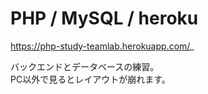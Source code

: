 # PHP / MySQL / heroku

https://php-study-teamlab.herokuapp.com/_  

バックエンドとデータベースの練習。  
PC以外で見るとレイアウトが崩れます。
